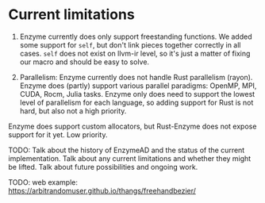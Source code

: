 # Current limitations

1) Enzyme currently does only support freestanding functions. We added some support for `self`, but don't link pieces together correctly in all cases. `self` does not exist on llvm-ir level, so it's just a matter of fixing our macro and should be easy to solve.
 
4) Parallelism: Enzyme currently does not handle Rust parallelism (rayon). Enzyme does (partly) support various parallel paradigms: OpenMP, MPI, CUDA, Rocm, Julia tasks. Enzyme only does need to support the lowest level of parallelism for each language, so adding support for Rust is not hard, but also not a high priority.



Enzyme does support custom allocators, but Rust-Enzyme does not expose support for it yet. Low priority.

TODO: Talk about the history of EnzymeAD and the status of the current implementation.  Talk about any current limitations and whether they might be lifted.  Talk about future possibilities and ongoing work.

TODO: web example: https://arbitrandomuser.github.io/thangs/freehandbezier/
